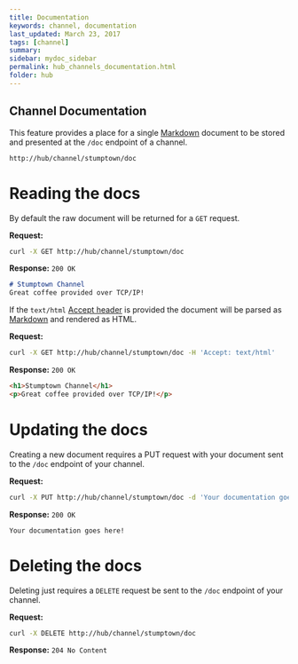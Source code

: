 ```yaml
---
title: Documentation
keywords: channel, documentation
last_updated: March 23, 2017
tags: [channel]
summary: 
sidebar: mydoc_sidebar
permalink: hub_channels_documentation.html
folder: hub
---
```


## Channel Documentation

This feature provides a place for a single [Markdown][1] document to be stored and presented at the ```/doc``` endpoint of a channel.

    http://hub/channel/stumptown/doc


# Reading the docs

By default the raw document will be returned for a ```GET``` request.

**Request:**

```bash
curl -X GET http://hub/channel/stumptown/doc
```

**Response:** ```200 OK```

```markdown
# Stumptown Channel
Great coffee provided over TCP/IP!
```

If the ```text/html``` [Accept header][2] is provided the document will be parsed as [Markdown][1] and rendered as HTML.

**Request:**

```bash
curl -X GET http://hub/channel/stumptown/doc -H 'Accept: text/html'
```

**Response:** ```200 OK```

```html
<h1>Stumptown Channel</h1>
<p>Great coffee provided over TCP/IP!</p>
```

# Updating the docs

Creating a new document requires a PUT request with your document sent to the ```/doc``` endpoint of your channel. 

**Request:**

```bash
curl -X PUT http://hub/channel/stumptown/doc -d 'Your documentation goes here!'
```

**Response:** ```200 OK```

```
Your documentation goes here!
```


# Deleting the docs

Deleting just requires a ```DELETE``` request be sent to the ```/doc``` endpoint of your channel.

**Request:**

```bash
curl -X DELETE http://hub/channel/stumptown/doc
```

**Response:** ```204 No Content```


[1]: https://daringfireball.net/projects/markdown/syntax
[2]: https://developer.mozilla.org/en-US/docs/Web/HTTP/Headers/Accept
